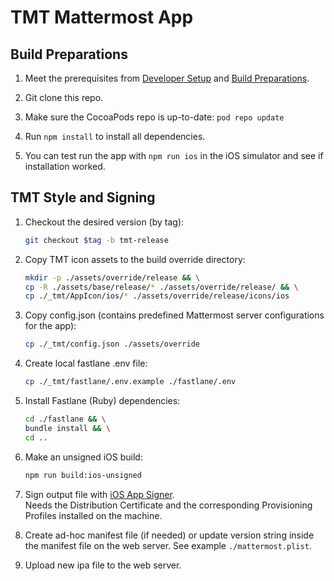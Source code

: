 # TMT Mattermost App

## Build Preparations

1. Meet the prerequisites from [Developer Setup](https://developers.mattermost.com/contribute/mobile/developer-setup/) and [Build Preparations](https://developers.mattermost.com/contribute/mobile/build-your-own/preparation/).

2. Git clone this repo.

3. Make sure the CocoaPods repo is up-to-date: `pod repo update`

4. Run `npm install` to install all dependencies.

5. You can test run the app with `npm run ios` in the iOS simulator and see if installation worked.

## TMT Style and Signing

1. Checkout the desired version (by tag):

   ```sh
   git checkout $tag -b tmt-release
   ```

2. Copy TMT icon assets to the build override directory:

   ```sh
   mkdir -p ./assets/override/release && \
   cp -R ./assets/base/release/* ./assets/override/release/ && \
   cp ./_tmt/AppIcon/ios/* ./assets/override/release/icons/ios
   ```

3. Copy config.json (contains predefined Mattermost server configurations for the app):

   ```sh
   cp ./_tmt/config.json ./assets/override
   ```

4. Create local fastlane .env file:

   ```sh
   cp ./_tmt/fastlane/.env.example ./fastlane/.env
   ```

5. Install Fastlane (Ruby) dependencies:

   ```sh
   cd ./fastlane && \
   bundle install && \
   cd ..
   ```

6. Make an unsigned iOS build:

   ```sh
   npm run build:ios-unsigned
   ```

7. Sign output file with [iOS App Signer](https://github.com/DanTheMan827/ios-app-signer).  
   Needs the Distribution Certificate and the corresponding Provisioning Profiles installed on the machine.

8. Create ad-hoc manifest file (if needed) or update version string inside the manifest file on the web server. See example `./mattermost.plist`.

9. Upload new ipa file to the web server.
